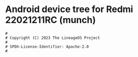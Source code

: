# Android device tree for Redmi 22021211RC (munch)

```
#
# Copyright (C) 2023 The LineageOS Project
#
# SPDX-License-Identifier: Apache-2.0
#
```
